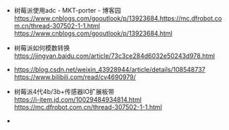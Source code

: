 
* 树莓派使用adc - MKT-porter - 博客园  
  https://www.cnblogs.com/gooutlook/p/13923684.https://mc.dfrobot.com.cn/thread-307502-1-1.html
  https://www.cnblogs.com/gooutlook/p/13923684.html
 
* 树莓派如何模数转换  
  https://jingyan.baidu.com/article/73c3ce284d6032e50243d978.html

*  https://blog.csdn.net/weixin_43928944/article/details/108548737  
   https://www.bilibili.com/read/cv4690979/  

*  树莓派4代4b/3b+传感器IO扩展板带  
   https://i-item.jd.com/10029484934814.html  
   https://mc.dfrobot.com.cn/thread-307502-1-1.html

*  
